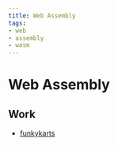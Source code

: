 ```yaml
---
title: Web Assembly
tags:
- web
- assembly
- wasm
---
```


# Web Assembly

<TagLinks />



## Work

* [funkykarts](https://www.funkykarts.rocks/demo.html)

<Footer />

